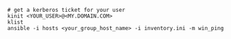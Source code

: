 
      # get a kerberos ticket for your user
      kinit <YOUR_USER>@<MY.DOMAIN.COM>
      klist
      ansible -i hosts <your_group_host_name> -i inventory.ini -m win_ping
